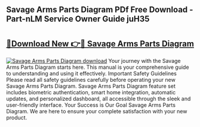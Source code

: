 ## Savage Arms Parts Diagram PDf Free Download - Part-nLM Service Owner Guide juH35

# <h2><a href="http://dfh8kkb.blite.top/?on=Savage+Arms+Parts+Diagram">🔗Download New 👉🔴 Savage Arms Parts Diagram</a></h2>

[![Savage Arms Parts Diagram download](https://i.imgur.com/lujVjoI.png)](http://dfh8kkb.blite.top/?on=Savage+Arms+Parts+Diagram)
Your journey with the Savage Arms Parts Diagram starts here. This manual is your comprehensive guide to understanding and using it effectively. Important Safety Guidelines Please read all safety guidelines carefully before operating your new Savage Arms Parts Diagram. Savage Arms Parts Diagram feature set includes biometric authentication, smart home integration, automatic updates, and personalized dashboard, all accessible through the sleek and user-friendly interface. Your Success is Our Goal Savage Arms Parts Diagram. We are here to ensure your complete satisfaction with your new product.
